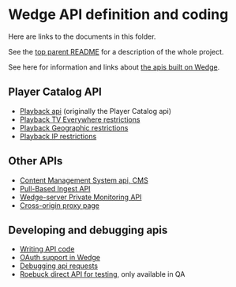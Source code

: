 # Wedge API definition and coding

Here are links to the documents in this folder.

See the [top parent README](../../README.md) for a description of the whole
project.

See here for information and links about [the apis built on Wedge](https://confluence.vidmark.local/display/DEV/Wedge+users).

## Player Catalog API

* [Playback api](playback-api.md) (originally the Player Catalog api)
* [Playback TV Everywhere restrictions](playback-tve-restriction.md)
* [Playback Geographic restrictions](playback-geo-restriction.md)
* [Playback IP restrictions](playback-ip-restriction.md)

## Other APIs

* [Content Management System api, CMS](https://bithub.brightcove.com/videocloud/wedge-cms-api/blob/master/doc/api/README.md)
* [Pull-Based Ingest API](pbi-api.md)
* [Wedge-server Private Monitoring API](monitoring-api.md)
* [Cross-origin proxy page](cross-origin-proxy.md)

## Developing and debugging apis

* [Writing API code](writing-api-code.md)
* [OAuth support in Wedge](oauth.md)
* [Debugging api requests](debugging-api-requests.md)
* [Roebuck direct API for testing](roebuck-direct-api.md), only available in QA
